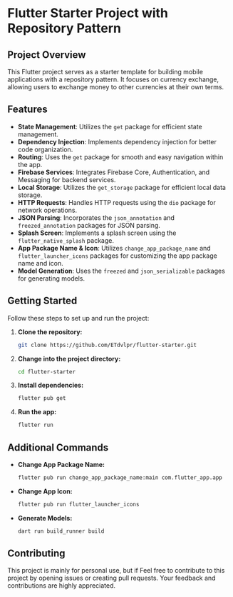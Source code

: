 # Flutter Starter Project with Repository Pattern

## Project Overview

This Flutter project serves as a starter template for building mobile applications with a repository pattern. It focuses on currency exchange, allowing users to exchange money to other currencies at their own terms.

## Features

- **State Management**: Utilizes the `get` package for efficient state management.
- **Dependency Injection**: Implements dependency injection for better code organization.
- **Routing**: Uses the `get` package for smooth and easy navigation within the app.
- **Firebase Services**: Integrates Firebase Core, Authentication, and Messaging for backend services.
- **Local Storage**: Utilizes the `get_storage` package for efficient local data storage.
- **HTTP Requests**: Handles HTTP requests using the `dio` package for network operations.
- **JSON Parsing**: Incorporates the `json_annotation` and `freezed_annotation` packages for JSON parsing.
- **Splash Screen**: Implements a splash screen using the `flutter_native_splash` package.
- **App Package Name & Icon**: Utilizes `change_app_package_name` and `flutter_launcher_icons` packages for customizing the app package name and icon.
- **Model Generation**: Uses the `freezed` and `json_serializable` packages for generating models.

## Getting Started

Follow these steps to set up and run the project:

1. **Clone the repository:**

    ```bash
    git clone https://github.com/ETdvlpr/flutter-starter.git
    ```

2. **Change into the project directory:**

    ```bash
    cd flutter-starter
    ```

3. **Install dependencies:**

    ```bash
    flutter pub get
    ```

4. **Run the app:**

    ```bash
    flutter run
    ```

## Additional Commands

- **Change App Package Name:**

    ```bash
    flutter pub run change_app_package_name:main com.flutter_app.app
    ```

- **Change App Icon:**

    ```bash
    flutter pub run flutter_launcher_icons
    ```

- **Generate Models:**

    ```bash
    dart run build_runner build
    ```

## Contributing

This project is mainly for personal use, but if 
Feel free to contribute to this project by opening issues or creating pull requests. Your feedback and contributions are highly appreciated.
